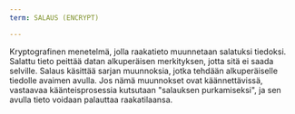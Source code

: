 ```yaml
---
term: SALAUS (ENCRYPT)

---
```

Kryptografinen menetelmä, jolla raakatieto muunnetaan salatuksi tiedoksi. Salattu tieto peittää datan alkuperäisen merkityksen, jotta sitä ei saada selville. Salaus käsittää sarjan muunnoksia, jotka tehdään alkuperäiselle tiedolle avaimen avulla. Jos nämä muunnokset ovat käännettävissä, vastaavaa käänteisprosessia kutsutaan "salauksen purkamiseksi", ja sen avulla tieto voidaan palauttaa raakatilaansa.